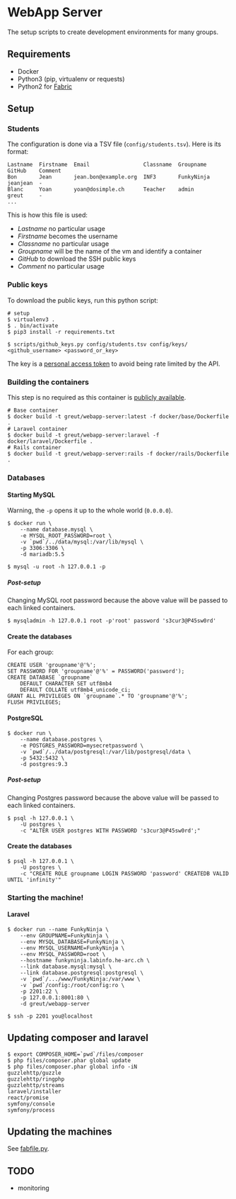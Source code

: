 # WebApp Server

The setup scripts to create development environments for many groups.

## Requirements

 * Docker
 * Python3 (pip, virtualenv or requests)
 * Python2 for [Fabric](http://docs.fabfile.org/)

## Setup

### Students

The configuration is done via a TSV file (`config/students.tsv`). Here is its
format:

```csv
Lastname  Firstname  Email                 Classname  Groupname   GitHub    Comment
Bon       Jean       jean.bon@example.org  INF3       FunkyNinja  jeanjean  -
Blanc     Yoan       yoan@dosimple.ch      Teacher    admin       greut     -
...
```

This is how this file is used:

* *Lastname* no particular usage
* *Firstname* becomes the username
* *Classname* no particular usage
* *Groupname* will be the name of the vm and identify a container
* *GitHub* to download the SSH public keys
* *Comment* no particular usage

### Public keys

To download the public keys, run this python script:

```shell
# setup
$ virtualenv3 .
$ . bin/activate
$ pip3 install -r requirements.txt

$ scripts/github_keys.py config/students.tsv config/keys/ <github_username> <password_or_key>
```

The key is a [personal access token](https://github.com/settings/tokens) to
avoid being rate limited by the API.

### Building the containers

This step is no required as this container is [publicly
available](https://hub.docker.com/r/greut/webapp-server/).

```
# Base container
$ docker build -t greut/webapp-server:latest -f docker/base/Dockerfile .
# Laravel container
$ docker build -t greut/webapp-server:laravel -f docker/laravel/Dockerfile .
# Rails container
$ docker build -t greut/webapp-server:rails -f docker/rails/Dockerfile .
```

### Databases

#### Starting MySQL

Warning, the `-p` opens it up to the whole world (`0.0.0.0`).

```shell
$ docker run \
    --name database.mysql \
    -e MYSQL_ROOT_PASSWORD=root \
    -v `pwd`/../data/mysql:/var/lib/mysql \
    -p 3306:3306 \
    -d mariadb:5.5

$ mysql -u root -h 127.0.0.1 -p
```

##### Post-setup

Changing MySQL root password because the above value will be passed to each
linked containers.

```shell
$ mysqladmin -h 127.0.0.1 root -p'root' password 's3cur3@P45sw0rd'
```

#### Create the databases

For each group:

    CREATE USER 'groupname'@'%';
    SET PASSWORD FOR 'groupname'@'%' = PASSWORD('password');
    CREATE DATABASE `groupname`
        DEFAULT CHARACTER SET utf8mb4
        DEFAULT COLLATE utf8mb4_unicode_ci;
    GRANT ALL PRIVILEGES ON `groupname`.* TO 'groupname'@'%';
    FLUSH PRIVILEGES;

#### PostgreSQL

```shell
$ docker run \
    --name database.postgres \
    -e POSTGRES_PASSWORD=mysecretpassword \
    -v `pwd`/../data/postgresql:/var/lib/postgresql/data \
    -p 5432:5432 \
    -d postgres:9.3
```

##### Post-setup

Changing Postgres password because the above value will be passed to each
linked containers.

```shell
$ psql -h 127.0.0.1 \
    -U postgres \
    -c "ALTER USER postgres WITH PASSWORD 's3cur3@P45sw0rd';"
```

#### Create the databases

```shell
$ psql -h 127.0.0.1 \
    -U postgres \
    -c "CREATE ROLE groupname LOGIN PASSWORD 'password' CREATEDB VALID UNTIL 'infinity'"
```

### Starting the machine!

#### Laravel

```shell
$ docker run --name FunkyNinja \
    --env GROUPNAME=FunkyNinja \
    --env MYSQL_DATABASE=FunkyNinja \
    --env MYSQL_USERNAME=FunkyNinja \
    --env MYSQL_PASSWORD=root \
    --hostname funkyninja.labinfo.he-arc.ch \
    --link database.mysql:mysql \
    --link database.postgresql:postgresql \
    -v `pwd`/.../www/FunkyNinja:/var/www \
    -v `pwd`/config:/root/config:ro \
    -p 2201:22 \
    -p 127.0.0.1:8001:80 \
    -d greut/webapp-server

$ ssh -p 2201 you@localhost
```



## Updating composer and laravel

```shell
$ export COMPOSER_HOME=`pwd`/files/composer
$ php files/composer.phar global update
$ php files/composer.phar global info -iN
guzzlehttp/guzzle
guzzlehttp/ringphp
guzzlehttp/streams
laravel/installer
react/promise
symfony/console
symfony/process
```

## Updating the machines

See [fabfile.py](fabfile.py).

## TODO

* monitoring
